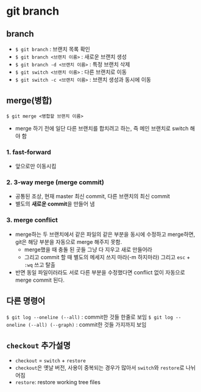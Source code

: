 # git branch
## branch
- `$ git branch` : 브랜치 목록 확인
- `$ git branch <브랜치 이름>` : 새로운 브랜치 생성
- `$ git branch -d <브랜치 이름>` : 특정 브랜치 삭제
- `$ git switch <브랜치 이름>` : 다른 브랜치로 이동
- `$ git switch -c <브랜치 이름>` : 브랜치 생성과 동시에 이동

## merge(병합)
`$ git merge <병합할 브랜치 이름>`
- merge 하기 전에 일단 다른 브랜치를 합치려고 하는, 즉 메인 브랜치로 switch 해야 함
### 1. fast-forward
- 앞으로만 이동시킴

### 2. 3-way merge (merge commit)
- 공통된 조상, 현재 master 최신 commit, 다른 브랜치의 최신 commit
- 별도의 **새로운 commit**을 만들어 냄

### 3. merge conflict
- merge하는 두 브랜치에서 같은 파일의 같은 부분을 동시에 수정하고 merge하면, git은 해당 부분을 자동으로 merge 해주지 못함.
  - merge했을 때 충돌 된 곳들 그냥 다 지우고 새로 만들어라
  - 그리고 commit 할 때 별도의 메세지 쓰지 마라(-m 하지마라) 그리고 `esc` + `:wq` 쓰고 탈출
- 반면 동일 파일이러라도 서로 다른 부분을 수정했다면 conflict 없이 자동으로 merge commit 된다.

## 다른 명령어
`$ git log --oneline (--all)` : commit한 것들 한줄로 보임
`$ git log --oneline (--all) (--graph)` : commit한 것들 가지까지 보임

## `checkout` 추가설명
- `checkout` = `switch` + `restore`
- `checkout`은 옛날 버전, 사용이 중복되는 경우가 많아서 `switch`와 `restore`로 나뉘어짐
- `restore`: restore working tree files
